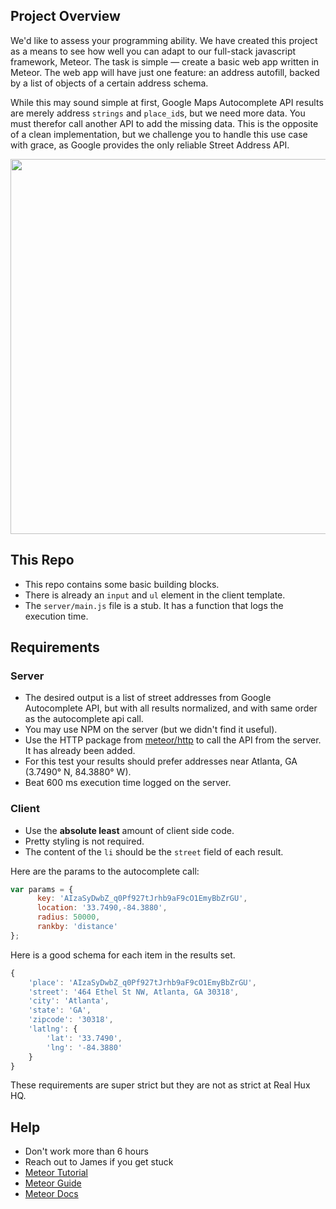 ## Project Overview
We'd like to assess your programming ability. We have created this project as a means to see how well you can adapt to our full-stack javascript framework, Meteor. The task is simple — create a basic web app written in Meteor. The web app will have just one feature: an address autofill, backed by a list of objects of a certain address schema.

While this may sound simple at first, Google Maps Autocomplete API results are merely address `strings` and `place_id`s, but we need more data. You must therefor call another API to add the missing data. This is the opposite of a clean implementation, but we challenge you to handle this use case with grace, as Google provides the only reliable Street Address API.

<img src="https://i.imgur.com/Tfi0xR5.jpg" width="600">

## This Repo

- This repo contains some basic building blocks.
- There is already an `input` and `ul` element in the client template.
- The `server/main.js` file is a stub. It has a function that logs the execution time.

## Requirements

### Server
- The desired output is a list of street addresses from Google Autocomplete API, but with all results normalized, and with same order as the autocomplete api call.
- You may use NPM on the server (but we didn't find it useful).
- Use the HTTP package from [meteor/http](https://docs.meteor.com/api/http.html) to call the API from the server. It has already been added.
- For this test your results should prefer addresses near Atlanta, GA (3.7490° N, 84.3880° W).
- Beat 600 ms execution time logged on the server.

### Client
- Use the **absolute least** amount of client side code.
- Pretty styling is not required.
- The content of the `li` should be the `street` field of each result.

Here are the params to the autocomplete call:

``` javascript
var params = {
      key: 'AIzaSyDwbZ_q0Pf927tJrhb9aF9cO1EmyBbZrGU',
      location: '33.7490,-84.3880',
      radius: 50000,
      rankby: 'distance'
};
```

Here is a good schema for each item in the results set.

``` javascript
{
	'place': 'AIzaSyDwbZ_q0Pf927tJrhb9aF9cO1EmyBbZrGU',
	'street': '464 Ethel St NW, Atlanta, GA 30318',
	'city': 'Atlanta',
	'state': 'GA',
	'zipcode': '30318',
	'latlng': {
		'lat': '33.7490',
		'lng': '-84.3880'
	}
}
```

These requirements are super strict but they are not as strict at Real Hux HQ.

## Help
- Don't work more than 6 hours
- Reach out to James if you get stuck
- [Meteor Tutorial](https://www.meteor.com/try)
- [Meteor Guide](http://guide.meteor.com)
- [Meteor Docs](https://docs.meteor.com)
